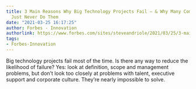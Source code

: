 ```yaml
---
title: 3 Main Reasons Why Big Technology Projects Fail – & Why Many Companies Should
  Just Never Do Them
date: "2021-03-25 16:17:25"
author: Forbes - Innovation
authorlink: https://www.forbes.com/sites/steveandriole/2021/03/25/3-main-reasons-why-big-technology-projects-fail---why-many-companies-should-just-never-do-them/
tags:
- Forbes-Innovation
---
```

Big technology projects fail most of the time.  Is there any way to reduce the likelihood of failure?  Yes:  look at definition, scope and management problems, but don’t look too closely at problems with talent, executive support and corporate culture.  They’re nearly impossible to solve.
